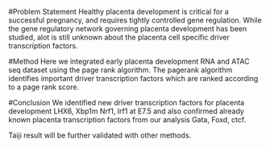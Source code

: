 #Problem Statement
Healthy placenta development is critical for a successful pregnancy, and requires tightly controlled gene regulation. While  the gene regulatory network governing placenta development has been studied, 
alot is still unknown about the placenta cell specific driver transcription factors.

#Method
Here we integrated early placenta development RNA and ATAC seq dataset using the page rank algorithm. The pagerank algorithm identifies important driver transcription factors which are ranked according to a page rank score.

#Conclusion
We identified new driver transcription factors for placenta development LHX6, Xbp1m Nrf1, Irf1 at E7.5 and also confirmed already known placenta transcription factors from our analysis Gata, Foxd, ctcf.

Taiji result will be further validated with other methods.
